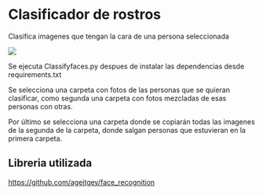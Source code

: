 # Clasificador de rostros
Clasifica imagenes que tengan la cara de una persona seleccionada

![](https://i.imgur.com/YIc3VSE.png)

Se ejecuta Classifyfaces.py despues de instalar las dependencias desde requirements.txt

Se selecciona una carpeta con fotos de las personas que se quieran clasificar, como segunda una carpeta con fotos mezcladas de esas personas con otras.

Por último se selecciona una carpeta donde se copiarán todas las imagenes de la segunda de la carpeta, donde salgan personas que estuvieran en la primera carpeta.

## Libreria utilizada
https://github.com/ageitgey/face_recognition
